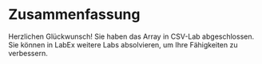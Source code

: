 # Zusammenfassung

Herzlichen Glückwunsch! Sie haben das Array in CSV-Lab abgeschlossen. Sie können in LabEx weitere Labs absolvieren, um Ihre Fähigkeiten zu verbessern.
